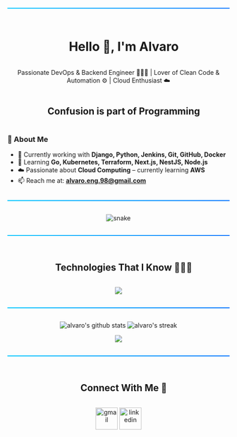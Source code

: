 <!-- Horizontal Gradient Divider -->
<hr style="border: none; height: 2px; background: linear-gradient(to right, #00c6ff, #0072ff); margin: 30px 0;" />

<!-- h1 sin borde inferior -->
<div id="user-content-toc">
  <ul align="center">
    <summary><h1 style="display: inline-block">Hello 👋, I'm Alvaro</h1></summary>
  </ul>
</div>

<p align="center">
  Passionate DevOps & Backend Engineer 👨🏻‍💻 | Lover of Clean Code & Automation ⚙️ | Cloud Enthusiast ☁️
</p>

<!-- h2 sin borde inferior -->
<div id="user-content-toc">
  <ul align="center">
    <summary><h2 style="display: inline-block">Confusion is part of Programming</h2></summary>
  </ul>
</div>

<!-- Intro -->
### 🚀 About Me

- 🔭 Currently working with **Django, Python, Jenkins, Git, GitHub, Docker**
- 🌱 Learning **Go, Kubernetes, Terraform, Next.js, NestJS, Node.js**
- ☁️ Passionate about **Cloud Computing** – currently learning **AWS**
- 📫 Reach me at: **alvaro.eng.98@gmail.com**

<!-- Divider -->
<hr style="border: none; height: 2px; background: linear-gradient(to right, #00c6ff, #0072ff); margin: 30px 0;" />

<!-- Snake animation -->
<p align="center">
  <img src="https://github.com/AlvaroEng98/AlvaroEng98/blob/output/github-contribution-grid-snake.svg" alt="snake" />
</p>

<!-- Divider -->
<hr style="border: none; height: 2px; background: linear-gradient(to right, #00c6ff, #0072ff); margin: 30px 0;" />

<!-- Technologies Header -->
<div id="user-content-toc">
  <ul align="center">
    <summary><h2 style="display: inline-block">Technologies That I Know 👨🏻‍💻</h2></summary>
  </ul>
</div>

<!-- Tech stack icons -->
<p align="center">
  <a href="https://skillicons.dev">
    <img src="https://skillicons.dev/icons?i=git,githubactions,gitlab,aws,ubuntu,jenkins,docker,postgres,androidstudio,bash,django,fastapi,linux,md,nginx,nodejs,postman,py,vscode,kubernetes&perline=10" />
  </a>
</p>

<!-- Divider -->
<hr style="border: none; height: 2px; background: linear-gradient(to right, #00c6ff, #0072ff); margin: 30px 0;" />

<!-- GitHub Stats -->
<p align="center">
  <img src="https://github-readme-stats.vercel.app/api?username=AlvaroEng98&show_icons=true&theme=tokyonight" alt="alvaro's github stats" />
  <img src="https://github-readme-streak-stats.herokuapp.com/?user=AlvaroEng98&theme=tokyonight" alt="alvaro's streak" />
</p>

<p align="center">
  <img src="https://github-profile-trophy.vercel.app/?username=AlvaroEng98&theme=onedark" />
</p>

<!-- Divider -->
<hr style="border: none; height: 2px; background: linear-gradient(to right, #00c6ff, #0072ff); margin: 30px 0;" />

<!-- Connect with me -->
<div id="user-content-toc">
  <ul align="center">
    <summary><h2 style="display: inline-block">Connect With Me 🤝</h2></summary>
  </ul>
</div>

<!-- Social links -->
<p align="center">
  <a href="mailto:alvaro.eng.98@gmail.com" target="blank"><img align="center" src="https://img.icons8.com/fluency/48/gmail-new.png" alt="gmail" height="50" width="50" /></a>
  <a href="https://www.linkedin.com/in/alvaroeng/" target="blank"><img align="center" src="https://user-images.githubusercontent.com/88904952/234979284-68c11d7f-1acc-4f0c-ac78-044e1037d7b0.png" alt="linkedin" height="50" width="50" /></a>
</p>
